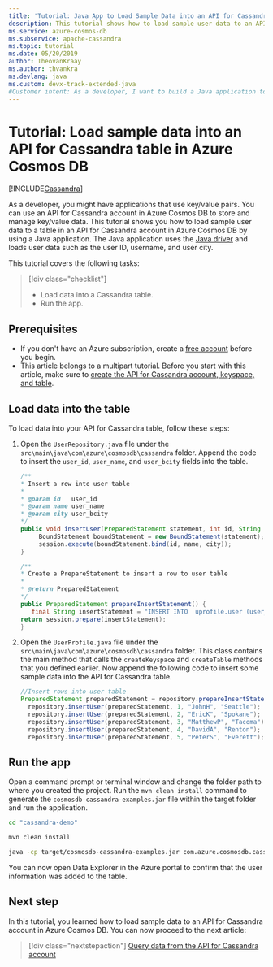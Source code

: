 ```yaml
---
title: 'Tutorial: Java App to Load Sample Data into an API for Cassandra Table in Azure Cosmos DB'
description: This tutorial shows how to load sample user data to an API for a Cassandra table in Azure Cosmos DB by using a Java application.
ms.service: azure-cosmos-db
ms.subservice: apache-cassandra
ms.topic: tutorial
ms.date: 05/20/2019
author: TheovanKraay
ms.author: thvankra
ms.devlang: java
ms.custom: devx-track-extended-java
#Customer intent: As a developer, I want to build a Java application to load data to an API for Cassandra table in Azure Cosmos DB. Customers want to store and manage the key/value data and use the global distribution, elastic scaling, multiregion, and other capabilities that are offered by Azure Cosmos DB.
---
```


# Tutorial: Load sample data into an API for Cassandra table in Azure Cosmos DB
[!INCLUDE[Cassandra](../includes/appliesto-cassandra.md)]

As a developer, you might have applications that use key/value pairs. You can use an API for Cassandra account in Azure Cosmos DB to store and manage key/value data. This tutorial shows you how to load sample user data to a table in an API for Cassandra account in Azure Cosmos DB by using a Java application. The Java application uses the [Java driver](https://github.com/datastax/java-driver) and loads user data such as the user ID, username, and user city.

This tutorial covers the following tasks:

> [!div class="checklist"]
> * Load data into a Cassandra table.
> * Run the app.

## Prerequisites

* If you don't have an Azure subscription, create a [free account](https://azure.microsoft.com/free/?WT.mc_id=A261C142F) before you begin.
* This article belongs to a multipart tutorial. Before you start with this article, make sure to [create the API for Cassandra account, keyspace, and table](create-account-java.md).

## Load data into the table

To load data into your API for Cassandra table, follow these steps:

1. Open the `UserRepository.java` file under the `src\main\java\com\azure\cosmosdb\cassandra` folder. Append the code to insert the `user_id`, `user_name`, and `user_bcity` fields into the table.

   ```java
   /**
   * Insert a row into user table
   *
   * @param id   user_id
   * @param name user_name
   * @param city user_bcity
   */
   public void insertUser(PreparedStatement statement, int id, String name, String city) {
        BoundStatement boundStatement = new BoundStatement(statement);
        session.execute(boundStatement.bind(id, name, city));
   }

   /**
   * Create a PrepareStatement to insert a row to user table
   *
   * @return PreparedStatement
   */
   public PreparedStatement prepareInsertStatement() {
      final String insertStatement = "INSERT INTO  uprofile.user (user_id, user_name , user_bcity) VALUES (?,?,?)";
   return session.prepare(insertStatement);
   }
   ```

1. Open the `UserProfile.java` file under the `src\main\java\com\azure\cosmosdb\cassandra` folder. This class contains the main method that calls the `createKeyspace` and `createTable` methods that you defined earlier. Now append the following code to insert some sample data into the API for Cassandra table.

   ```java
   //Insert rows into user table
   PreparedStatement preparedStatement = repository.prepareInsertStatement();
     repository.insertUser(preparedStatement, 1, "JohnH", "Seattle");
     repository.insertUser(preparedStatement, 2, "EricK", "Spokane");
     repository.insertUser(preparedStatement, 3, "MatthewP", "Tacoma");
     repository.insertUser(preparedStatement, 4, "DavidA", "Renton");
     repository.insertUser(preparedStatement, 5, "PeterS", "Everett");
   ```

## Run the app

Open a command prompt or terminal window and change the folder path to where you created the project. Run the `mvn clean install` command to generate the `cosmosdb-cassandra-examples.jar` file within the target folder and run the application.

```bash
cd "cassandra-demo"

mvn clean install

java -cp target/cosmosdb-cassandra-examples.jar com.azure.cosmosdb.cassandra.examples.UserProfile
```

You can now open Data Explorer in the Azure portal to confirm that the user information was added to the table.

## Next step

In this tutorial, you learned how to load sample data to an API for Cassandra account in Azure Cosmos DB. You can now proceed to the next article:

> [!div class="nextstepaction"]
> [Query data from the API for Cassandra account](query-data.md)
